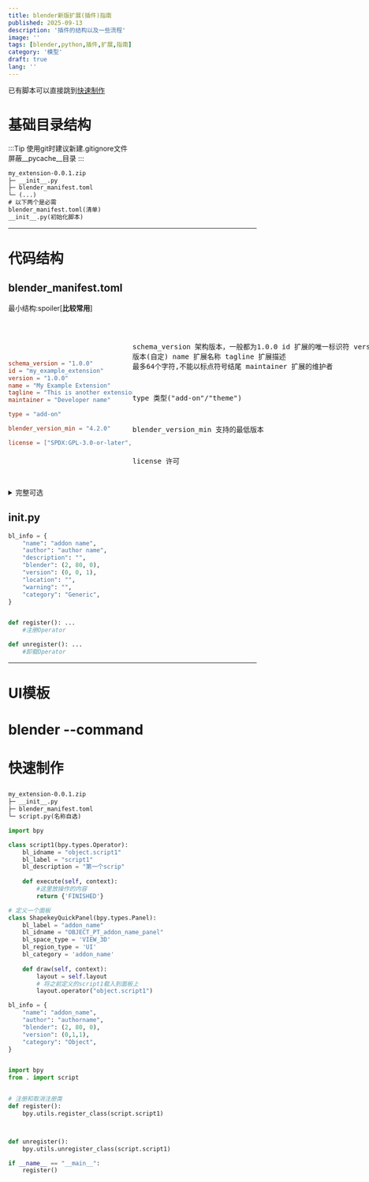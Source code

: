 ```yaml
---
title: blender新版扩展(插件)指南
published: 2025-09-13
description: '插件的结构以及一些流程'
image: ''
tags: [blender,python,插件,扩展,指南]
category: '模型'
draft: true 
lang: ''
---
```


已有脚本可以直接跳到<a href="#quick">快速制作</a>

# 基础目录结构

:::Tip
使用git时建议新建.gitignore文件<br>
屏蔽__pycache__目录
:::

```txt "__init__.py" "blender_manifest.toml"
my_extension-0.0.1.zip
├─ __init__.py
├─ blender_manifest.toml
└─ (...)
# 以下两个是必需
blender_manifest.toml(清单)
__init__.py(初始化脚本)
```

---
# 代码结构

## blender_manifest.toml

最小结构:spoiler[**比较常用**]

<div style="display: flex;margin: 0 auto;align-items: center;">

<div style="width:50%">

```toml title="blender_manifest.toml"
schema_version = "1.0.0"
id = "my_example_extension"
version = "1.0.0"
name = "My Example Extension"
tagline = "This is another extension"
maintainer = "Developer name"

type = "add-on"

blender_version_min = "4.2.0"

license = ["SPDX:GPL-3.0-or-later",]
```
</div>
<div style="display: flex;margin: 0 auto;align-items: right;">
<pre>

schema_version 架构版本，一般都为1.0.0
id 扩展的唯一标识符
version 版本(自定)
name  扩展名称
tagline 扩展描述
最多64个字符,不能以标点符号结尾
maintainer 扩展的维护者

type 类型("add-on"/"theme")

blender_version_min 支持的最低版本

license  许可

</pre>
</div>

</div>


<details>
<summary>完整可选</summary>

显示的为必填内容，注释为可选
```toml title="blender_manifest.toml"
schema_version = "1.0.0"

# Example of manifest file for a Blender extension
# Change the values according to your extension
id = "my_example_extension"
version = "1.0.0"
name = "My Example Extension"
tagline = "This is another extension"
maintainer = "Developer name"
# Supported types: "add-on", "theme"
type = "add-on"

# # Optional: link to documentation, support, source files, etc
# website = "https://extensions.blender.org/add-ons/my-example-package/"

# # Optional: tag list defined by Blender and server, see:
# # https://docs.blender.org/manual/en/dev/advanced/extensions/tags.html
# tags = ["Animation", "Sequencer"]

blender_version_min = "4.2.0"
# # Optional: Blender version that the extension does not support, earlier versions are supported.
# # This can be omitted and defined later on the extensions platform if an issue is found.
# blender_version_max = "5.1.0"

# License conforming to https://spdx.org/licenses/ (use "SPDX: prefix)
# https://docs.blender.org/manual/en/dev/advanced/extensions/licenses.html
license = [
  "SPDX:GPL-3.0-or-later",
]
# # Optional: required by some licenses.
# copyright = [
#   "2002-2024 Developer Name",
#   "1998 Company Name",
# ]

# # Optional: list of supported platforms. If omitted, the extension will be available in all operating systems.
# platforms = ["windows-x64", "macos-arm64", "linux-x64"]
# # Other supported platforms: "windows-arm64", "macos-x64"

# # Optional: bundle 3rd party Python modules.
# # https://docs.blender.org/manual/en/dev/advanced/extensions/python_wheels.html
# wheels = [
#   "./wheels/hexdump-3.3-py3-none-any.whl",
#   "./wheels/jsmin-3.0.1-py3-none-any.whl",
# ]

# # Optional: add-ons can list which resources they will require:
# # * files (for access of any filesystem operations)
# # * network (for internet access)
# # * clipboard (to read and/or write the system clipboard)
# # * camera (to capture photos and videos)
# # * microphone (to capture audio)
# #
# # If using network, remember to also check `bpy.app.online_access`
# # https://docs.blender.org/manual/en/dev/advanced/extensions/addons.html#internet-access
# #
# # For each permission it is important to also specify the reason why it is required.
# # Keep this a single short sentence without a period (.) at the end.
# # For longer explanations use the documentation or detail page.
#
# [permissions]
# network = "Need to sync motion-capture data to server"
# files = "Import/export FBX from/to disk"
# clipboard = "Copy and paste bone transforms"

# # Optional: advanced build settings.
# # https://docs.blender.org/manual/en/dev/advanced/extensions/command_line_arguments.html#command-line-args-extension-build
# [build]
# # These are the default build excluded patterns.
# # You only need to edit them if you want different options.
# paths_exclude_pattern = [
#   "__pycache__/",
#   "/.git/",
#   "/*.zip",
# ]
```
</details>

## __init__.py

```python
bl_info = {
    "name": "addon name",
    "author": "author name",
    "description": "",
    "blender": (2, 80, 0),
    "version": (0, 0, 1),
    "location": "",
    "warning": "",
    "category": "Generic",
}


def register(): ...
    #注册Operator

def unregister(): ...
    #卸载Operator
```
---

# UI模板

# blender --command

# <p id="quick">快速制作</a>

```txt
my_extension-0.0.1.zip
├─ __init__.py
├─ blender_manifest.toml
└─ script.py(名称自选)
```

```python title="script.py"
import bpy

class script1(bpy.types.Operator):
    bl_idname = "object.script1"
    bl_label = "script1"
    bl_description = "第一个scrip"
    
    def execute(self, context):
        #这里放操作的内容
        return {'FINISHED'}

# 定义一个面板
class ShapekeyQuickPanel(bpy.types.Panel):
    bl_label = "addon_name"
    bl_idname = "OBJECT_PT_addon_name_panel"
    bl_space_type = 'VIEW_3D'
    bl_region_type = 'UI'
    bl_category = 'addon_name'
    
    def draw(self, context):
        layout = self.layout
        # 将之前定义的script1载入到面板上
        layout.operator("object.script1")
```

```python title="__init__.py"
bl_info = {
    "name": "addon_name",
    "author": "authorname",
    "blender": (2, 80, 0),
    "version": (0,1,1),
    "category": "Object",
}


import bpy
from . import script


# 注册和取消注册类
def register():
    bpy.utils.register_class(script.script1)



def unregister():
    bpy.utils.unregister_class(script.script1)

if __name__ == "__main__":
    register()

```